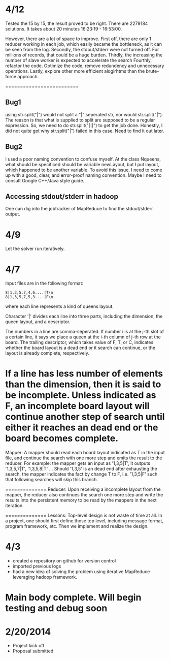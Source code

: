 # 4/12
Tested the 15 by 15, the result proved to be right. There are 2279184 solutions. It takes about 20 minutes 16:23:19 - 16:53:00.

However, there are a lot of space to improve.
First off, there are only 1 reducer working in each job, which easily became the bottleneck, as it can be seen from the log.
Secondly, the stdout/stderr were not turned off. For millions of records, that could be a huge burden.
Thirdly, the increasing the number of slave worker is expected to accelerate the search
Fourthly, refactor the code. Optimize the code, remove redundency and unnecessary operations.
Lastly, explore other more efficient alogirhtms than the brute-force approach.

=========================
## Bug1
using str.split("|") would not split a "|" seperated str, nor would str.split("\|"). The reason is that what is supplied to split are supposed to be a regular expression. So, we need to do str.split("[|]") to get the job done. Honestly, I did not quite get why str.split("\|") failed in this case. Need to find it out later.

## Bug2
I used a poor naming convention to confuse myself. At the class Nqueens, what should be specificed should be variable newLayout, but I put layout, which happened to be another variable. To avoid this issue, I need to come up with a good, clear, and error-proof naming convention. Maybe I need to consult Google C++/Java style guide.

## Accessing stdout/stderr in hadoop
One can dig into the jobtracker of MapReduce to find the stdout/stderr output.


# 4/9
Let the solver run iteratively.


# 4/7
Input files are in the following format:

    8|1,3,5,7,4,6....|T\n
    8|1,3,5,7,5,3....|F\n

where each line represents a kind of queens layout.

Character '|' divides each line into three parts, including the dimension, the
queen layout, and a descriptor.

The numbers in a line are comma-seperated. If number i is at the j-th slot of
a certain line, it says we place a queen at the i-th column of j-th row at the
board. The trailing descriptor, which takes value of F, T, or C, indicates whether the board layout is a dead end or
it search can continue, or the layout is already complete, respectively.

If a line has less number of elements than the dimension, then it is said to be incomplete.
Unless indicated as F, an incomplete board layout will continue another step of
search until either it reaches an dead end or the board becomes complete.
=============
Mapper:
A mapper should read each board layout indicated as T in the input file, and
continue the search with one more step and emits the result to the reducer.
For example: the mapper gets an input as '1,3,5|T', it outputs '1,3,5,7|T',
'1,3,5,8|T' ... Should '1,3,5' is an dead end after exhausting the search, the
mapper indicates the fact by change T to F, i.e. '1,3,5|F' such that following
searches will skip this branch.

==============
Reducer:
Upon receiving a incomplete layout from the mapper, the reducer also continues
the search one more step and write the results into the persistent memory to be
read by the mappers in the next iteration.

==============
Lessons:
Top-level design is not waste of time at all.
In a project, one should first define those top level, including message format,
program framework, etc.
Then we implement and realize the design.

# 4/3
+ created a repository on github for version control
+ imported previous logs
+ had a new idea of solving the problem using iterative MapReduce leveraging
  hadoop framework.

Main body complete.
Will begin testing and debug soon
========================

# 2/20/2014
+ Project kick off
+ Proposal submitted
